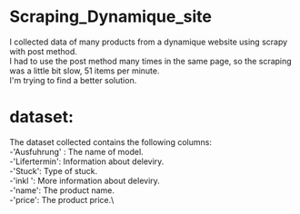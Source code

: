 # Scraping_Dynamique_site
I collected data of many products from a dynamique website using scrapy with post method.\
I had to use the post method many times in the same page, so the scraping was a little bit slow, 51 items per minute.\
I'm trying to find a better solution.

# dataset:
The dataset collected contains the following columns:\
-'Ausfuhrung' : The name of model.\
-'Lifertermin': Information about deleviry.\
-'Stuck': Type of stuck.\
-'inkl	': More information about deleviry.\
-'name': The product name.\
-'price': The product price.\
